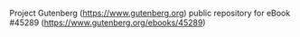 Project Gutenberg (https://www.gutenberg.org) public repository for eBook #45289 (https://www.gutenberg.org/ebooks/45289)
